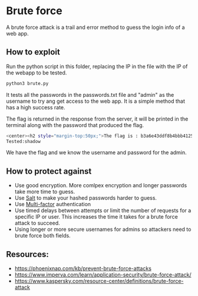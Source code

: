 # Brute force

A brute force attack is a trail and error method to guess the login info of a web app. 

## How to exploit

Run the python script in this folder, replacing the IP in the file with the IP of the webapp to be tested.

```bash
python3 brute.py
```

It tests all the passwords in the passwords.txt file and "admin" as the username to try ang get access to the web app. It is a simple method that has a high success rate.

The flag is returned in the response from the server, it will be printed in the terminal along with the password that produced the flag.

```bash
<center><h2 style="margin-top:50px;">The flag is : b3a6e43ddf8b4bbb4125e5e7d23040433827759d4de1c04ea63907479a80a6b2 </h2><br/><img src="images/win.png" alt="" width=200px height=200px></center>                         </div>
Tested:shadow
```

We have the flag and we know the username and password for the admin.

## How to protect against

* Use good encryption. More comlpex encryption and longer passwords take more time to guess.
* Use [Salt](https://en.wikipedia.org/wiki/Salt_(cryptography)) to make your hashed passwords harder to guess.
* Use [Multi-factor](https://en.wikipedia.org/wiki/Multi-factor_authentication) authentication
* Use timed delays between attempts or limit the number of requests for a specific IP or user. This increases the time it takes for a brute force attack to succeed.
* Using longer or more secure usernames for admins so attackers need to brute force both fields.

## Resources:
* <https://phoenixnap.com/kb/prevent-brute-force-attacks>
* <https://www.imperva.com/learn/application-security/brute-force-attack/>
* <https://www.kaspersky.com/resource-center/definitions/brute-force-attack>